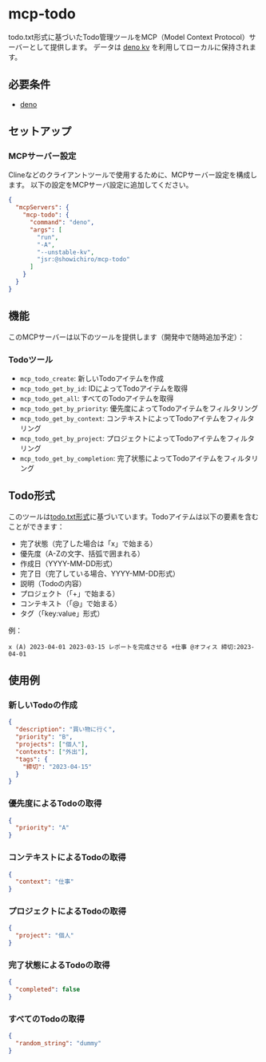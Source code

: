 # mcp-todo

todo.txt形式に基づいたTodo管理ツールをMCP（Model Context
Protocol）サーバーとして提供します。 データは
[deno kv](https://docs.deno.com/deploy/kv/manual/)
を利用してローカルに保持されます。

## 必要条件

- [deno](https://deno.com/)

## セットアップ

### MCPサーバー設定

Clineなどのクライアントツールで使用するために、MCPサーバー設定を構成します。
以下の設定をMCPサーバ設定に追加してください。

```json
{
  "mcpServers": {
    "mcp-todo": {
      "command": "deno",
      "args": [
        "run",
        "-A",
        "--unstable-kv",
        "jsr:@showichiro/mcp-todo"
      ]
    }
  }
}
```

## 機能

このMCPサーバーは以下のツールを提供します（開発中で随時追加予定）：

### Todoツール

- `mcp_todo_create`: 新しいTodoアイテムを作成
- `mcp_todo_get_by_id`: IDによってTodoアイテムを取得
- `mcp_todo_get_all`: すべてのTodoアイテムを取得
- `mcp_todo_get_by_priority`: 優先度によってTodoアイテムをフィルタリング
- `mcp_todo_get_by_context`: コンテキストによってTodoアイテムをフィルタリング
- `mcp_todo_get_by_project`: プロジェクトによってTodoアイテムをフィルタリング
- `mcp_todo_get_by_completion`: 完了状態によってTodoアイテムをフィルタリング

## Todo形式

このツールは[todo.txt形式](https://github.com/todotxt/todo.txt)に基づいています。Todoアイテムは以下の要素を含むことができます：

- 完了状態（完了した場合は「x」で始まる）
- 優先度（A-Zの文字、括弧で囲まれる）
- 作成日（YYYY-MM-DD形式）
- 完了日（完了している場合、YYYY-MM-DD形式）
- 説明（Todoの内容）
- プロジェクト（「+」で始まる）
- コンテキスト（「@」で始まる）
- タグ（「key:value」形式）

例：

```
x (A) 2023-04-01 2023-03-15 レポートを完成させる +仕事 @オフィス 締切:2023-04-01
```

## 使用例

### 新しいTodoの作成

```json
{
  "description": "買い物に行く",
  "priority": "B",
  "projects": ["個人"],
  "contexts": ["外出"],
  "tags": {
    "締切": "2023-04-15"
  }
}
```

### 優先度によるTodoの取得

```json
{
  "priority": "A"
}
```

### コンテキストによるTodoの取得

```json
{
  "context": "仕事"
}
```

### プロジェクトによるTodoの取得

```json
{
  "project": "個人"
}
```

### 完了状態によるTodoの取得

```json
{
  "completed": false
}
```

### すべてのTodoの取得

```json
{
  "random_string": "dummy"
}
```
